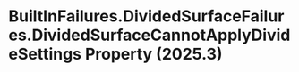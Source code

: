 # BuiltInFailures.DividedSurfaceFailures.DividedSurfaceCannotApplyDivideSettings Property (2025.3)

﻿